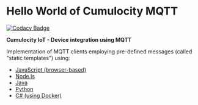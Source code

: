# Hello World of Cumulocity MQTT

[![Codacy Badge](https://api.codacy.com/project/badge/Grade/dea82dc5de4445fb81cd88e37c9199c7)](https://www.codacy.com/manual/manasesjesus/c8y_hw_mqtt?utm_source=github.com&amp;utm_medium=referral&amp;utm_content=manasesjesus/c8y_hw_mqtt&amp;utm_campaign=Badge_Grade)

**Cumulocity IoT - Device integration using MQTT**

Implementation of MQTT clients employing pre-defined messages (called "static templates") using:

*   [JavaScript (browser-based)](JavaScript)
*   [Node.js](Nodejs)
*   [Java](Java)
*   [Python](Python)
*   [C# (using Docker)](dotnet)
